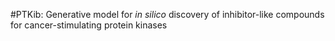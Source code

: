 #PTKib: Generative model for *in silico* discovery of inhibitor-like compounds for cancer-stimulating protein kinases
